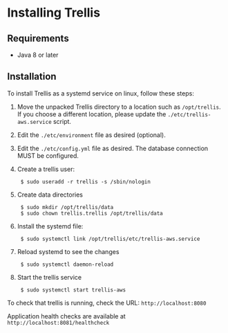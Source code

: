 # Installing Trellis

## Requirements

  * Java 8 or later

## Installation

To install Trellis as a systemd service on linux, follow these steps:

1. Move the unpacked Trellis directory to a location such as `/opt/trellis`.
   If you choose a different location, please update the `./etc/trellis-aws.service` script.

2. Edit the `./etc/environment` file as desired (optional).

3. Edit the `./etc/config.yml` file as desired. The database connection MUST be configured.

4. Create a trellis user:

        $ sudo useradd -r trellis -s /sbin/nologin

5. Create data directories

        $ sudo mkdir /opt/trellis/data
        $ sudo chown trellis.trellis /opt/trellis/data

6. Install the systemd file:

        $ sudo systemctl link /opt/trellis/etc/trellis-aws.service

7. Reload systemd to see the changes

        $ sudo systemctl daemon-reload

8. Start the trellis service

        $ sudo systemctl start trellis-aws

To check that trellis is running, check the URL: `http://localhost:8080`

Application health checks are available at `http://localhost:8081/healthcheck`
